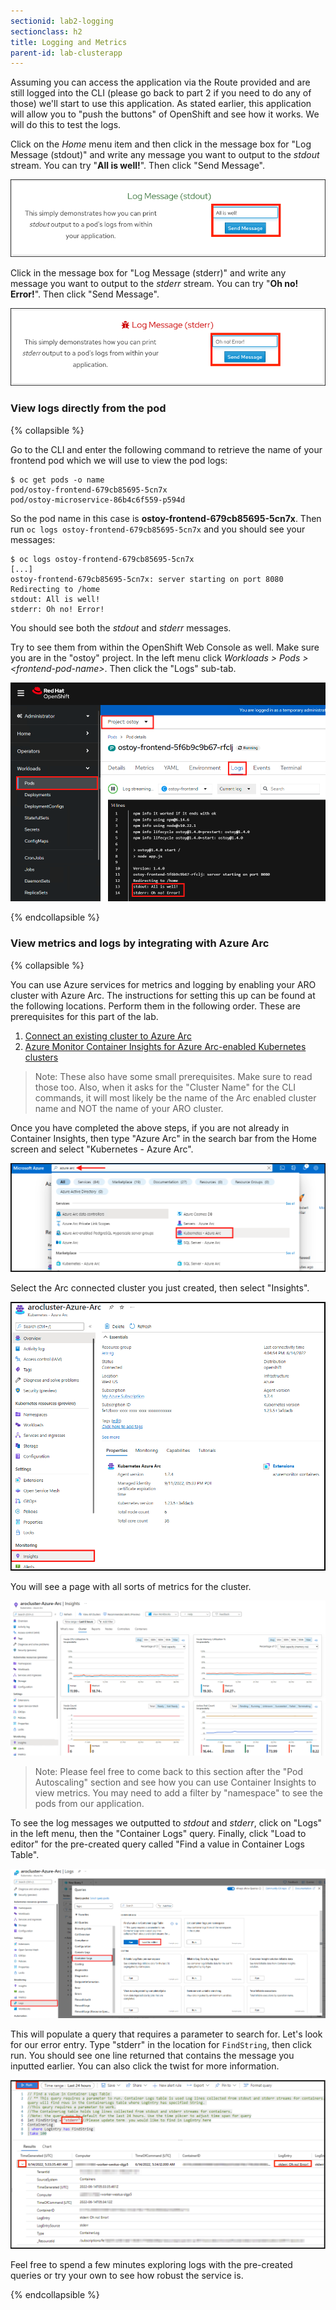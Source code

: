 ```yaml
---
sectionid: lab2-logging
sectionclass: h2
title: Logging and Metrics
parent-id: lab-clusterapp
---
```


Assuming you can access the application via the Route provided and are still logged into the CLI (please go back to part 2 if you need to do any of those) we'll start to use this application.  As stated earlier, this application will allow you to "push the buttons" of OpenShift and see how it works.  We will do this to test the logs.

Click on the *Home* menu item and then click in the message box for "Log Message (stdout)" and write any message you want to output to the *stdout* stream.  You can try "**All is well!**".  Then click "Send Message".

![Logging stdout](media/managedlab/8-ostoy-stdout.png)

Click in the message box for "Log Message (stderr)" and write any message you want to output to the *stderr* stream. You can try "**Oh no! Error!**".  Then click "Send Message".

![Logging stderr](media/managedlab/9-ostoy-stderr.png)

### View logs directly from the pod

{% collapsible %}

Go to the CLI and enter the following command to retrieve the name of your frontend pod which we will use to view the pod logs:

```
$ oc get pods -o name
pod/ostoy-frontend-679cb85695-5cn7x
pod/ostoy-microservice-86b4c6f559-p594d
```

So the pod name in this case is **ostoy-frontend-679cb85695-5cn7x**.  Then run `oc logs ostoy-frontend-679cb85695-5cn7x` and you should see your messages:

```
$ oc logs ostoy-frontend-679cb85695-5cn7x
[...]
ostoy-frontend-679cb85695-5cn7x: server starting on port 8080
Redirecting to /home
stdout: All is well!
stderr: Oh no! Error!
```

You should see both the *stdout* and *stderr* messages.

Try to see them from within the OpenShift Web Console as well. Make sure you are in the "ostoy" project. In the left menu click *Workloads > Pods > \<frontend-pod-name>*.  Then click the "Logs" sub-tab.

![web-pods](media/managedlab/9-ostoy-wclogs.png)

{% endcollapsible %}

### View metrics and logs by integrating with Azure Arc

{% collapsible %}

You can use Azure services for metrics and logging by enabling your ARO cluster with Azure Arc. The instructions for setting this up can be found at the following locations. Perform them in the following order. These are prerequisites for this part of the lab.

1. [Connect an existing cluster to Azure Arc](https://docs.microsoft.com/en-us/azure/azure-arc/kubernetes/quickstart-connect-cluster?tabs=azure-cli)
1. [Azure Monitor Container Insights for Azure Arc-enabled Kubernetes clusters](https://docs.microsoft.com/en-us/azure/azure-monitor/containers/container-insights-enable-arc-enabled-clusters?toc=%2Fazure%2Fazure-arc%2Fkubernetes%2Ftoc.json&bc=%2Fazure%2Fazure-arc%2Fkubernetes%2Fbreadcrumb%2Ftoc.json)

> Note: These also have some small prerequisites. Make sure to read those too. Also, when it asks for the "Cluster Name" for the CLI commands, it will most likely be the name of the Arc enabled cluster name and NOT the name of your ARO cluster.

Once you have completed the above steps, if you are not already in Container Insights, then type "Azure Arc" in the search bar from the Home screen and select "Kubernetes - Azure Arc".

![arckubernetes](media/managedlab/36-searcharc.png)

Select the Arc connected cluster you just created, then select "Insights".

![arcclusterselect](media/managedlab/37-arcselect.png)

You will see a page with all sorts of metrics for the cluster.

![clustermetrics](media/managedlab/38-clustermetrics.png)

>Note: Please feel free to come back to this section after the "Pod Autoscaling" section and see how you can use Container Insights to view metrics. You may need to add a filter by "namespace" to see the pods from our application.

To see the log messages we outputted to *stdout* and *stderr*, click on "Logs" in the left menu, then the "Container Logs" query. Finally, click "Load to editor" for the pre-created query called "Find a value in Container Logs Table".

![containerlogs](media/managedlab/39-containerlogs.png)

This will populate a query that requires a parameter to search for. Let's look for our error entry. Type "stderr" in the location for `FindString`, then click run.  You should see one line returned that contains the message you inputted earlier. You can also click the twist for more information.

![getmessage](media/managedlab/40-getlogmessage.png)

Feel free to spend a few minutes exploring logs with the pre-created queries or try your own to see how robust the service is.

{% endcollapsible %}
